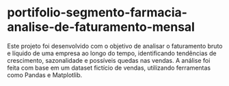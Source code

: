 # portifolio-segmento-farmacia-analise-de-faturamento-mensal
Este projeto foi desenvolvido com o objetivo de analisar o faturamento bruto e líquido de uma empresa ao longo do tempo, identificando tendências de crescimento, sazonalidade e possíveis quedas nas vendas. A análise foi feita com base em um dataset fictício de vendas, utilizando ferramentas como Pandas e Matplotlib.
